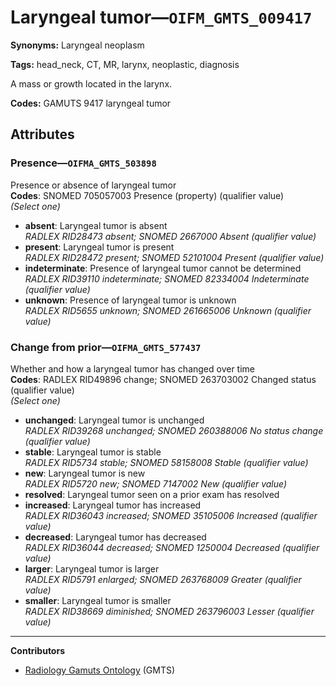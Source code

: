 # Laryngeal tumor—`OIFM_GMTS_009417`

**Synonyms:** Laryngeal neoplasm

**Tags:** head_neck, CT, MR, larynx, neoplastic, diagnosis

A mass or growth located in the larynx.

**Codes:** GAMUTS 9417 laryngeal tumor

## Attributes

### Presence—`OIFMA_GMTS_503898`

Presence or absence of laryngeal tumor  
**Codes**: SNOMED 705057003 Presence (property) (qualifier value)  
*(Select one)*

- **absent**: Laryngeal tumor is absent  
_RADLEX RID28473 absent; SNOMED 2667000 Absent (qualifier value)_
- **present**: Laryngeal tumor is present  
_RADLEX RID28472 present; SNOMED 52101004 Present (qualifier value)_
- **indeterminate**: Presence of laryngeal tumor cannot be determined  
_RADLEX RID39110 indeterminate; SNOMED 82334004 Indeterminate (qualifier value)_
- **unknown**: Presence of laryngeal tumor is unknown  
_RADLEX RID5655 unknown; SNOMED 261665006 Unknown (qualifier value)_

### Change from prior—`OIFMA_GMTS_577437`

Whether and how a laryngeal tumor has changed over time  
**Codes**: RADLEX RID49896 change; SNOMED 263703002 Changed status (qualifier value)  
*(Select one)*

- **unchanged**: Laryngeal tumor is unchanged  
_RADLEX RID39268 unchanged; SNOMED 260388006 No status change (qualifier value)_
- **stable**: Laryngeal tumor is stable  
_RADLEX RID5734 stable; SNOMED 58158008 Stable (qualifier value)_
- **new**: Laryngeal tumor is new  
_RADLEX RID5720 new; SNOMED 7147002 New (qualifier value)_
- **resolved**: Laryngeal tumor seen on a prior exam has resolved  
- **increased**: Laryngeal tumor has increased  
_RADLEX RID36043 increased; SNOMED 35105006 Increased (qualifier value)_
- **decreased**: Laryngeal tumor has decreased  
_RADLEX RID36044 decreased; SNOMED 1250004 Decreased (qualifier value)_
- **larger**: Laryngeal tumor is larger  
_RADLEX RID5791 enlarged; SNOMED 263768009 Greater (qualifier value)_
- **smaller**: Laryngeal tumor is smaller  
_RADLEX RID38669 diminished; SNOMED 263796003 Lesser (qualifier value)_

---

**Contributors**

- [Radiology Gamuts Ontology](https://gamuts.net/) (GMTS)